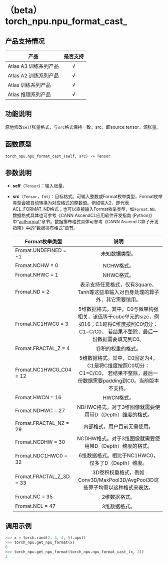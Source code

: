 # （beta）torch_npu.npu_format_cast_

## 产品支持情况

| 产品                                                         | 是否支持 |
| ------------------------------------------------------------ | :------: |
|<term>Atlas A3 训练系列产品</term>           |    √     |
|<term>Atlas A2 训练系列产品</term> | √   |
|<term>Atlas 训练系列产品</term> | √   |
|<term>Atlas 推理系列产品</term>| √   |

## 功能说明

原地修改`self`张量格式，与`src`格式保持一致。src，即source tensor，源张量。

## 函数原型

```
torch_npu.npu_format_cast_(self, src) -> Tensor
```

## 参数说明

- **self**（`Tensor`）：输入张量。
- **src**（`Tensor`，`Int`）：目标格式。可输入整数或Format枚举类型，Format枚举类型会被自动转换为对应格式的整数值。例如输入2，即代表ACL_FORMAT_ND格式；也可以直接输入Format枚举类型，如`Format.ND`。数据格式具体也可参考《CANN AscendCL应用软件开发指南 (Python)》中“<a href="https://www.hiascend.com/document/detail/zh/canncommercial/82RC1/API/appdevgapi/aclpythondevg_01_0914.html">aclFormat</a>”章节。数据排布格式具体可参考《CANN Ascend C算子开发指南》中的“<a href="https://www.hiascend.com/document/detail/zh/canncommercial/82RC1/opdevg/Ascendcopdevg/atlas_ascendc_10_0099.html">数据排布格式”</a>章节。

    |Format枚举类型|说明|
    | ------|:------: |
    |Fromat.UNDEFINED = -1|未知数据类型。|
    |Fromat.NCHW = 0|NCHW格式。|
    |Fromat.NHWC = 1|NHWC格式。|
    |Fromat.ND = 2|表示支持任意格式，仅有Square、Tanh等这些单输入对自身处理的算子外，其它需要慎用。|
    |Fromat.NC1HWC0 = 3|5维数据格式。其中，C0与微架构强相关，该值等于cube单元的size，例如16；C1是将C维度按照C0切分：C1=C/C0， 若结果不整除，最后一份数据需要填充到C0。|
    |Fromat.FRACTAL_Z = 4|卷积的权重的格式。|
    |Fromat.NC1HWC0_C04 = 12|5维数据格式。其中，C0固定为4，C1是将C维度按照C0切分：C1=C/C0， 若结果不整除，最后一份数据需要padding到C0。当前版本不支持。|
    |Fromat.HWCN = 16|HWCN格式。|
    |Fromat.NDHWC = 27|NDHWC格式。对于3维图像就需要使用带D（Depth）维度的格式。|
    |Fromat.FRACTAL_NZ = 29|内部格式，用户目前无需使用。|
    |Fromat.NCDHW = 30|NCDHW格式。对于3维图像就需要使用带D（Depth）维度的格式。|
    |Fromat.NDC1HWC0 = 32|6维数据格式。相比于NC1HWC0，仅多了D（Depth）维度。|
    |Fromat.FRACTAL_Z_3D = 33|3D卷积权重格式，例如Conv3D/MaxPool3D/AvgPool3D这些算子均需以这种格式来表达。|
    |Fromat.NC = 35|2维数据格式。|
    |Fromat.NCL = 47|3维数据格式。|

## 调用示例

```python
>>> x = torch.rand(2, 3, 4, 5).npu()
>>> torch_npu.get_npu_format(x)
0
>>> torch_npu.get_npu_format(torch_npu.npu_format_cast_(x, 2))
2
```

